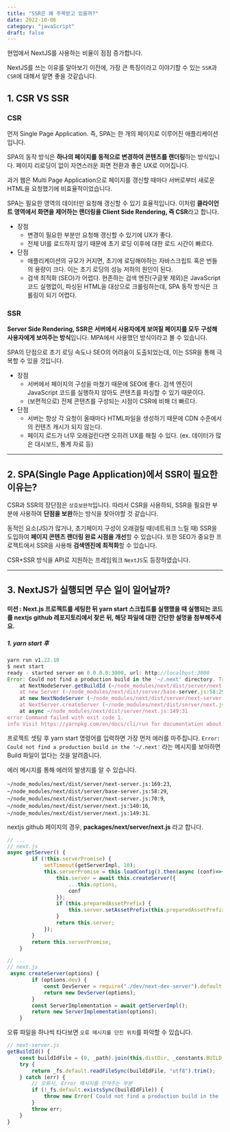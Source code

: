 ```yaml
---
title: "SSR은 왜 주목받고 있을까?"
date: 2022-10-06
category: "javaScript"
draft: false
---
```


현업에서 NextJS를 사용하는 비율이 점점 증가합니다.

NextJS를 쓰는 이유를 알아보기 이전에, 가장 큰 특징이라고 이야기할 수 있는 `SSR`과 `CSR`에 대해서 알면 좋을 것같습니다.

## 1. CSR VS SSR

### CSR

먼저 Single Page Application. 즉, SPA는 한 개의 페이지로 이루어진 애플리케이션입니다.

SPA의 동작 방식은 **하나의 페이지를 동적으로 변경하여 콘텐츠를 랜더링**하는 방식입니다. 페이지 리로딩이 없이 자연스러운 화면 전환과 좋은 UX로 이어집니다.

과거 웹은 Multi Page Application으로 페이지를 갱신할 때마다 서버로부터 새로운 HTML을 요청했기에 비효율적이었습니다.

SPA는 필요한 영역의 데이터만 요청해 갱신할 수 있기 효율적입니다. 이처럼 **클라이언트 영역에서 화면을 제어하는 랜더링을 Client Side Rendering, 즉 CSR**라고 합니다.

- 장점
  - 변경이 필요한 부분만 요청해 갱신할 수 있기에 UX가 좋다.
  - 전체 UI를 로드하지 않기 때문에 초기 로딩 이후에 대한 로드 시간이 빠르다.
- 단점
  - 애플리케이션의 규모가 커지면, 초기에 로딩해야하는 자바스크립트 혹은 번들의 용량이 크다. 이는 초기 로딩의 성능 저하의 원인이 된다.
  - 검색 최적화 (SEO)가 어렵다. 현존하는 검색 엔진(구글봇 제외)은 JavaScript 코드 실행없이, 파싱된 HTML을 대상으로 크롤링하는데, SPA 동작 방식은 크롤링이 되기 어렵다.

### SSR

**Server Side Rendering, SSR은 서버에서 사용자에게 보여질 페이지를 모두 구성해 사용자에게 보여주는 방식**입니다. MPA에서 사용했던 방식이라고 볼 수 있습니다.

SPA의 단점으로 초기 로딩 속도나 SEO의 어려움이 도출되었는데, 이는 SSR을 통해 극복할 수 있을 것입니다.

- 장점
  - 서버에서 페이지의 구성을 마쳤기 때문에 SEO에 좋다. 검색 엔진이 JavaScript 코드를 실행하지 않아도 콘텐츠를 파싱할 수 있기 때문이다.
  - (보편적으로) 전체 콘텐츠를 구성되는 시점이 CSR에 비해 더 빠르다.
- 단점
  - 서버는 항상 각 요청이 올때마다 HTML파일을 생성하기 때문에 CDN 수준에서의 컨텐츠 캐시가 되지 않는다.
  - 페이지 로드가 너무 오래걸린다면 오히려 UX를 해칠 수 있다. (ex. 데이터가 많은 대시보드, 통계 자료 등)

---

## 2. SPA(Single Page Application)에서 SSR이 필요한 이유는?

CSR과 SSR의 장단점은 `상호보완적`입니다. 따라서 CSR을 사용하되, SSR을 필요한 부분에 사용하여 **단점을 보완**하는 방식을 찾아야할 것 같습니다.

동적인 요소(JS)가 많거나, 초기페이지 구성이 오래걸릴 때(네트워크 느릴 때) SSR을 도입하여 **페이지 콘텐츠 랜더링 완료 시점을 개선**할 수 있습니다. 또한 SEO가 중요한 프로젝트에서 SSR을 사용해 **검색엔진에 최적화**할 수 있습니다.

CSR+SSR 방식을 API로 지원하는 프레임워크 `NextJS`도 등장하였습니다.

---

## 3. NextJS가 실행되면 무슨 일이 일어날까?

#### 미션 : Next.js 프로젝트를 세팅한 뒤 yarn start 스크립트를 실행했을 때 실행되는 코드를 nextjs github 레포지토리에서 찾은 뒤, 해당 파일에 대한 간단한 설명을 첨부해주세요.

##### 1. yarn start 후

```js
yarn run v1.22.10
$ next start
ready - started server on 0.0.0.0:3000, url: http://localhost:3000
Error: Could not find a production build in the '~/.next' directory. Try building your app with 'next build' before starting the production server. https://nextjs.org/docs/messages/production-start-no-build-id
    at NextNodeServer.getBuildId (~/node_modules/next/dist/server/next-server.js:169:23)
    at new Server (~/node_modules/next/dist/server/base-server.js:58:29)
    at new NextNodeServer (~/node_modules/next/dist/server/next-server.js:70:9)
    at NextServer.createServer (~/node_modules/next/dist/server/next.js:140:16)
    at async ~/node_modules/next/dist/server/next.js:149:31
error Command failed with exit code 1.
info Visit https://yarnpkg.com/en/docs/cli/run for documentation about this command.
```

프로젝트 셋팅 후 yarn start 명령어를 입력하면 가장 먼저 에러를 마주칩니다.
`Error: Could not find a production build in the '~/.next'` 라는 메시지를 보아하면 Build 파일이 없다는 것을 알려줍니다.

에러 메시지를 통해 에러의 발생지를 알 수 있습니다.

`~/node_modules/next/dist/server/next-server.js:169:23`, `~/node_modules/next/dist/server/base-server.js:58:29`, `~/node_modules/next/dist/server/next-server.js:70:9`, `~/node_modules/next/dist/server/next.js:140:16`, `~/node_modules/next/dist/server/next.js:149:31`.

nextjs github 페이지의 경우, **packages/next/server/next.js** 라고 합니다.

```js
// ...
// next.js
async getServer() {
        if (!this.serverPromise) {
            setTimeout(getServerImpl, 10);
            this.serverPromise = this.loadConfig().then(async (conf)=>{
                this.server = await this.createServer({
                    ...this.options,
                    conf
                });
                if (this.preparedAssetPrefix) {
                    this.server.setAssetPrefix(this.preparedAssetPrefix);
                }
                return this.server;
            });
        }
        return this.serverPromise;
    }

// ...
// next.js
 async createServer(options) {
        if (options.dev) {
            const DevServer = require("./dev/next-dev-server").default;
            return new DevServer(options);
        }
        const ServerImplementation = await getServerImpl();
        return new ServerImplementation(options);
    }
```

오류 파일을 하나씩 타다보면 `오류 메시지를 던진 위치`를 파악할 수 있습니다.

```js
// next-server.js
getBuildId() {
    const buildIdFile = (0, _path).join(this.distDir, _constants.BUILD_ID_FILE);
    try {
        return _fs.default.readFileSync(buildIdFile, "utf8").trim();
    } catch (err) {
        // 오류시, Error 메시지를 던져주는 부분
        if (!_fs.default.existsSync(buildIdFile)) {
            throw new Error(`Could not find a production build in the '${this.distDir}' directory. Try building your app with 'next build' before starting the production server. https://nextjs.org/docs/messages/production-start-no-build-id`);
        }
        throw err;
    }
}
```
